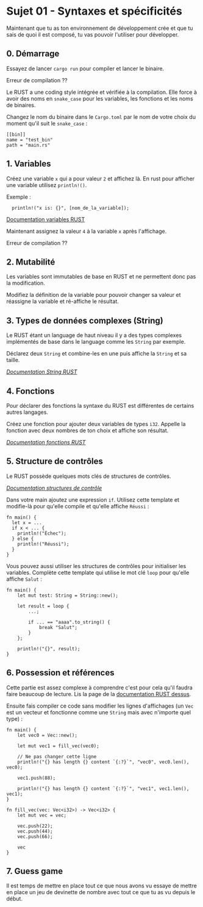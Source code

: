 # Sujet 01 - Syntaxes et spécificités

Maintenant que tu as ton environnement de développement crée et que tu sais de quoi il est composé, tu vas pouvoir l'utiliser pour développer. 

## 0. Démarrage

Essayez de lancer `cargo run` pour compiler et lancer le binaire.

Erreur de compilation ??

Le RUST a une coding style intégrée et vérifiée à la compilation. Elle force à avoir des noms en `snake_case` pour les variables, les fonctions et les noms de binaires.

Changez le nom du binaire dans le `Cargo.toml` par le nom de votre choix du moment qu'il suit le `snake_case` :
```
[[bin]]
name = "test_bin"
path = "main.rs"
```

## 1. Variables

Créez une variable `x` qui a pour valeur `2` et affichez là. En rust pour afficher une variable utilisez `println!()`.

Exemple :
```
  println!("x is: {}", [nom_de_la_variable]);
```

[Documentation variables RUST](https://doc.rust-lang.org/book/ch03-01-variables-and-mutability.html)

Maintenant assignez la valeur `4` à la variable `x` après l'affichage.

Erreur de compilation ??

## 2. Mutabilité

Les variables sont immutables de base en RUST et ne permettent donc pas la modification.

Modifiez la définition de la variable pour pouvoir changer sa valeur et réassigne la variable et ré-affiche le résultat.

## 3. Types de données complexes (String)

Le RUST étant un language de haut niveau il y a des types complexes implémentés de base dans le language comme les `String` par exemple.

Déclarez deux `String` et combine-les en une puis affiche la `String` et sa taille.

*[Documentation String RUST](https://doc.rust-lang.org/std/string/struct.String.html)*

## 4. Fonctions

Pour déclarer des fonctions la syntaxe du RUST est différentes de certains autres langages. 

Créez une fonction pour ajouter deux variables de types `i32`. Appelle la fonction avec deux nombres de ton choix et affiche son résultat.

*[Documentation fonctions RUST](https://doc.rust-lang.org/book/ch03-03-how-functions-work.html)*

## 5. Structure de contrôles

Le RUST possède quelques mots clés de structures de contrôles.

*[Documentation structures de contrôle](https://doc.rust-lang.org/book/ch03-05-control-flow.html)*

Dans votre main ajoutez une expression `if`. Utilisez cette template et modifie-là pour qu'elle compile et qu'elle affiche `Réussi` :
```
fn main() {
  let x = ...
  if x < ... {
    println!("Échec");
  } else {
    println!("Réussi");
  }
}
```
Vous pouvez aussi utiliser les structures de contrôles pour initialiser les variables. Complète cette template qui utilise le mot clé `loop` pour qu'elle affiche `Salut` :
```
fn main() {
    let mut test: String = String::new();

    let result = loop {
        ...;

        if ... == "aaaa".to_string() {
            break "Salut";
        }
    };

    println!("{}", result);
}
```

## 6. Possession et références

Cette partie est assez complexe à comprendre c'est pour cela qu'il faudra faire beaucoup de lecture. Lis la page de la [documentation RUST dessus](https://doc.rust-lang.org/book/ch04-01-what-is-ownership.html).

Ensuite fais compiler ce code sans modifier les lignes d'affichages (un `Vec` est un vecteur et fonctionne comme une `String` mais avec n'importe quel type) :
```
fn main() {
    let vec0 = Vec::new();

    let mut vec1 = fill_vec(vec0);

    // Ne pas changer cette ligne
    println!("{} has length {} content `{:?}`", "vec0", vec0.len(), vec0);

    vec1.push(88);

    println!("{} has length {} content `{:?}`", "vec1", vec1.len(), vec1);
}

fn fill_vec(vec: Vec<i32>) -> Vec<i32> {
    let mut vec = vec;

    vec.push(22);
    vec.push(44);
    vec.push(66);

    vec
}
```

## 7. Guess game

Il est temps de mettre en place tout ce que nous avons vu essaye de mettre en place un jeu de devinette de nombre avec tout ce que tu as vu depuis le début.